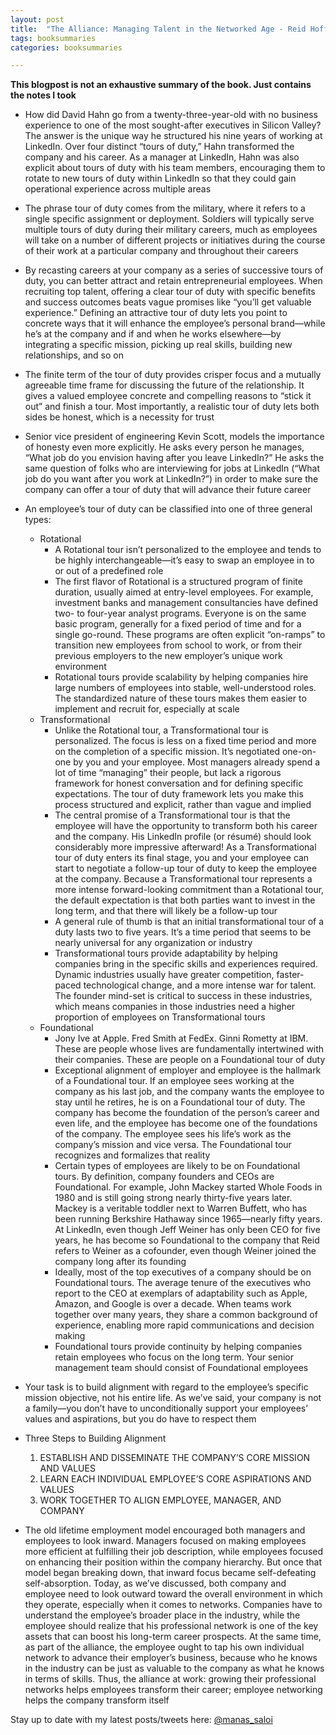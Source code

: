 ```yaml
---
layout: post
title:  "The Alliance: Managing Talent in the Networked Age - Reid Hoffman"
tags: booksummaries
categories: booksummaries

---
```


**This blogpost is not an exhaustive summary of the book. Just contains the notes I took**  


+ How did David Hahn go from a twenty-three-year-old with no business experience to one of the most sought-after executives in Silicon Valley? The answer is the unique way he structured his nine years of working at LinkedIn. Over four distinct “tours of duty,” Hahn transformed the company and his career. As a manager at LinkedIn, Hahn was also explicit about tours of duty with his team members, encouraging them to rotate to new tours of duty within LinkedIn so that they could gain operational experience across multiple areas

+ The phrase tour of duty comes from the military, where it refers to a single specific assignment or deployment. Soldiers will typically serve multiple tours of duty during their military careers, much as employees will take on a number of different projects or initiatives during the course of their work at a particular company and throughout their careers

+ By recasting careers at your company as a series of successive tours of duty, you can better attract and retain entrepreneurial employees. When recruiting top talent, offering a clear tour of duty with specific benefits and success outcomes beats vague promises like “you’ll get valuable experience.” Defining an attractive tour of duty lets you point to concrete ways that it will enhance the employee’s personal brand—while he’s at the company and if and when he works elsewhere—by integrating a specific mission, picking up real skills, building new relationships, and so on

+ The finite term of the tour of duty provides crisper focus and a mutually agreeable time frame for discussing the future of the relationship. It gives a valued employee concrete and compelling reasons to “stick it out” and finish a tour. Most importantly, a realistic tour of duty lets both sides be honest, which is a necessity for trust

+ Senior vice president of engineering Kevin Scott, models the importance of honesty even more explicitly. He asks every person he manages, “What job do you envision having after you leave LinkedIn?” He asks the same question of folks who are interviewing for jobs at LinkedIn (“What job do you want after you work at LinkedIn?”) in order to make sure the company can offer a tour of duty that will advance their future career

+ An employee’s tour of duty can be classified into one of three general types:
  + Rotational
    + A Rotational tour isn’t personalized to the employee and tends to be highly interchangeable—it’s easy to swap an employee in to or out of a predefined role
    + The first flavor of Rotational is a structured program of finite duration, usually aimed at entry-level employees. For example, investment banks and management consultancies have defined two- to four-year analyst programs. Everyone is on the same basic program, generally for a fixed period of time and for a single go-round. These programs are often explicit “on-ramps” to transition new employees from school to work, or from their previous employers to the new employer’s unique work environment
    + Rotational tours provide scalability by helping companies hire large numbers of employees into stable, well-understood roles. The standardized nature of these tours makes them easier to implement and recruit for, especially at scale
  + Transformational
    + Unlike the Rotational tour, a Transformational tour is personalized. The focus is less on a fixed time period and more on the completion of a specific mission. It’s negotiated one-on-one by you and your employee. Most managers already spend a lot of time “managing” their people, but lack a rigorous framework for honest conversation and for defining specific expectations. The tour of duty framework lets you make this process structured and explicit, rather than vague and implied
    + The central promise of a Transformational tour is that the employee will have the opportunity to transform both his career and the company. His LinkedIn profile (or résumé) should look considerably more impressive afterward! As a Transformational tour of duty enters its final stage, you and your employee can start to negotiate a follow-up tour of duty to keep the employee at the company. Because a Transformational tour represents a more intense forward-looking commitment than a Rotational tour, the default expectation is that both parties want to invest in the long term, and that there will likely be a follow-up tour
    + A general rule of thumb is that an initial transformational tour of a duty lasts two to five years. It’s a time period that seems to be nearly universal for any organization or industry
    + Transformational tours provide adaptability by helping companies bring in the specific skills and experiences required. Dynamic industries usually have greater competition, faster-paced technological change, and a more intense war for talent. The founder mind-set is critical to success in these industries, which means companies in those industries need a higher proportion of employees on Transformational tours
  + Foundational
    + Jony Ive at Apple. Fred Smith at FedEx. Ginni Rometty at IBM. These are people whose lives are fundamentally intertwined with their companies. These are people on a Foundational tour of duty
    + Exceptional alignment of employer and employee is the hallmark of a Foundational tour. If an employee sees working at the company as his last job, and the company wants the employee to stay until he retires, he is on a Foundational tour of duty. The company has become the foundation of the person’s career and even life, and the employee has become one of the foundations of the company. The employee sees his life’s work as the company’s mission and vice versa. The Foundational tour recognizes and formalizes that reality
    + Certain types of employees are likely to be on Foundational tours. By definition, company founders and CEOs are Foundational. For example, John Mackey started Whole Foods in 1980 and is still going strong nearly thirty-five years later. Mackey is a veritable toddler next to Warren Buffett, who has been running Berkshire Hathaway since 1965—nearly fifty years. At LinkedIn, even though Jeff Weiner has only been CEO for five years, he has become so Foundational to the company that Reid refers to Weiner as a cofounder, even though Weiner joined the company long after its founding
    + Ideally, most of the top executives of a company should be on Foundational tours. The average tenure of the executives who report to the CEO at exemplars of adaptability such as Apple, Amazon, and Google is over a decade. When teams work together over many years, they share a common background of experience, enabling more rapid communications and decision making
    + Foundational tours provide continuity by helping companies retain employees who focus on the long term. Your senior management team should consist of Foundational employees

+ Your task is to build alignment with regard to the employee’s specific mission objective, not his entire life. As we’ve said, your company is not a family—you don’t have to unconditionally support your employees’ values and aspirations, but you do have to respect them

+ Three Steps to Building Alignment
  1. ESTABLISH AND DISSEMINATE THE COMPANY’S CORE MISSION AND VALUES
  2. LEARN EACH INDIVIDUAL EMPLOYEE’S CORE ASPIRATIONS AND VALUES
  3. WORK TOGETHER TO ALIGN EMPLOYEE, MANAGER, AND COMPANY

+ The old lifetime employment model encouraged both managers and employees to look inward. Managers focused on making employees more efficient at fulfilling their job description, while employees focused on enhancing their position within the company hierarchy. But once that model began breaking down, that inward focus became self-defeating self-absorption.
Today, as we’ve discussed, both company and employee need to look outward toward the overall environment in which they operate, especially when it comes to networks. Companies have to understand the employee’s broader place in the industry, while the employee should realize that his professional network is one of the key assets that can boost his long-term career prospects. At the same time, as part of the alliance, the employee ought to tap his own individual network to advance their employer’s business, because who he knows in the industry can be just as valuable to the company as what he knows in terms of skills. Thus, the alliance at work: growing their professional networks helps employees transform their career; employee networking helps the company transform itself


Stay up to date with my latest posts/tweets here: [@manas_saloi](http://twitter.com/manas_saloi)
